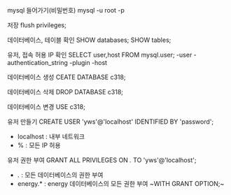 mysql 들어가기(비밀번호)
mysql -u root -p

저장
flush privileges;

데이터베이스, 테이블 확인
SHOW databases;
SHOW tables;

유저, 접속 허용 IP 확인
SELECT user,host FROM mysql.user;
-user
-authentication_string
-plugin
-host

데이터베이스 생성
CEATE DATABASE c318;

데이터베이스 삭제
DROP DATABASE c318;

데이터베이스 변경
USE c318;

유저 만들기
CREATE USER 'yws'@'localhost' IDENTIFIED BY 'password';
- localhost : 내부 네트워크
- %         : 모든 IP 허용

유저 권한 부여
GRANT ALL PRIVILEGES ON *.* TO 'yws'@'localhost';
- *.*      : 모든 데이터베이스의 권한 부여
- energy.* : energy 데이터베이스의 모든 권한 부여
~WITH GRANT OPTION;~